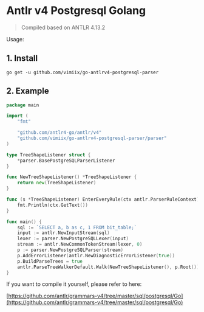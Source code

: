 # Antlr v4 Postgresql Golang

> Compiled based on ANTLR 4.13.2

Usage:

## 1. Install

```shell
go get -u github.com/vimiix/go-antlrv4-postgresql-parser
```

## 2. Example

```go
package main

import (
    "fmt"

    "github.com/antlr4-go/antlr/v4"
    "github.com/vimiix/go-antlrv4-postgresql-parser/parser"
)

type TreeShapeListener struct {
    *parser.BasePostgreSQLParserListener
}

func NewTreeShapeListener() *TreeShapeListener {
    return new(TreeShapeListener)
}

func (s *TreeShapeListener) EnterEveryRule(ctx antlr.ParserRuleContext) {
    fmt.Println(ctx.GetText())
}

func main() {
    sql := `SELECT a, b as c, 1 FROM bit_table;`
    input := antlr.NewInputStream(sql)
    lexer := parser.NewPostgreSQLLexer(input)
    stream := antlr.NewCommonTokenStream(lexer, 0)
    p := parser.NewPostgreSQLParser(stream)
    p.AddErrorListener(antlr.NewDiagnosticErrorListener(true))
    p.BuildParseTrees = true
    antlr.ParseTreeWalkerDefault.Walk(NewTreeShapeListener(), p.Root())
}
```

If you want to compile it yourself, please refer to here:

[https://github.com/antlr/grammars-v4/tree/master/sql/postgresql/Go](https://github.com/antlr/grammars-v4/tree/master/sql/postgresql/Go)
